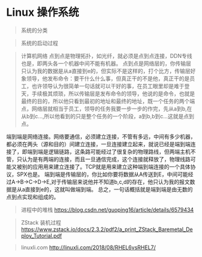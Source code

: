 <!--
 * @Descripttion: 
 * @version: 
 * @Author: WangShuaibing
 * @Date: 2020-09-27 09:26:23
 * @LastEditors: WangShuaibing
 * @LastEditTime: 2020-10-22 16:52:31
-->
# Linux 操作系统

> 系统的分类


> 系统的启动过程

> 计算机网络
点到点是物理拓扑，如光纤，就必须是点到点连接，DDN专线也是，即两头各一个机器中间不能有机器。
点到点是网络层的，你传输层只认为我的数据是从a直接到e的，但实际不是这样的，打个比方，传输层好象领导，他发布命令：要干什么什么事，但真正干的不是他，真正干的是员工，也许领导认为很简单一句话就可以干好的事，在员工眼里却是难于登天，手续极其烦琐，所以传输层是发布命令的领导，他说的是命令，也就是最终的目的，所以他只看到最初的地址和最终的地址，既一个任务的两个端点，网络层就相当于员工，领导的任务我要一步一步的作完，先从a到b,在从b到c...,所以他看到的只是整个任务的一个阶段，a到b,b到c...这就是点到点。

端到端是网络连接。网络要通信，必须建立连接，不管有多远，中间有多少机器，都必须在两头（源和目的）间建立连接，一旦连接建立起来，就说已经是端到端连接了，即端到端是逻辑链路，这条路可能经过了很复杂的物理路线，但两端主机不管，只认为是有两端的连接，而且一旦通信完成，这个连接就释放了，物理线路可能又被别的应用用来建立连接了。TCP就是用来建立这种端到端连接的一个具体协议，SPX也是。
端到端是传输层的，你比如你要将数据从A传送到E，中间可能经过A->B->C->D->E,对于传输层来说他并不知道b,c,d的存在，他只认为我的报文数据是从a直接到e的，这就叫做端到端。
总之，一句话概括就是端到端是由无数的点到点实现和组成的。



> 进程中的堆栈
https://blog.csdn.net/guoping16/article/details/6579434

> ZStack 装机过程
https://www.zstack.io/docs/2.3.2/pdf2/a_print_ZStack_Baremetal_Deploy_Tutorial.pdf

> linuxli.com
http://linuxli.com/2018/08/RHEL6vsRHEL7/